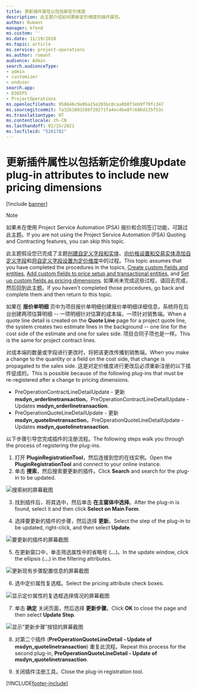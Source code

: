 ```yaml
---
title: 更新插件属性以包括新定价维度
description: 此主题介绍如何更新定价维度的插件属性。
author: Rumant
manager: kfend
ms.custom: ''
ms.date: 11/19/2018
ms.topic: article
ms.service: project-operations
ms.author: rumant
audience: Admin
search.audienceType:
- admin
- customizer
- enduser
search.app:
- D365PS
- ProjectOperations
ms.openlocfilehash: 958646c9e06a15e265bc0caa8b0f3eb9f79fc347
ms.sourcegitcommit: fa32b1893286f20271fa4ec4be8fc68bd135f53c
ms.translationtype: HT
ms.contentlocale: zh-CN
ms.lasthandoff: 02/15/2021
ms.locfileid: "5281782"
---
```

# <a name="update-plug-in-attributes-to-include-new-pricing-dimensions"></a><span data-ttu-id="39365-103">更新插件属性以包括新定价维度</span><span class="sxs-lookup"><span data-stu-id="39365-103">Update plug-in attributes to include new pricing dimensions</span></span>

[!include [banner](../includes/psa-now-project-operations.md)]

> [!NOTE]
> <span data-ttu-id="39365-104">如果未在使用 Project Service Automation (PSA) 报价和合同签订功能，可跳过此主题。</span><span class="sxs-lookup"><span data-stu-id="39365-104">If you are not using the Project Service Automation (PSA) Quoting and Contracting features, you can skip this topic.</span></span>

<span data-ttu-id="39365-105">此主题假设您已完成了主题[创建自定义字段和实体](create-custom-fields-entities.md)、[向价格设置和交易实体添加自定义字段](field-references.md)和[将自定义字段设置为定价维度](set-up-pricing-dimensions.md)中的过程。</span><span class="sxs-lookup"><span data-stu-id="39365-105">This topic assumes that you have completed the procedures in the topics, [Create custom fields and entities](create-custom-fields-entities.md), [Add custom fields to price setup and transactional entities](field-references.md), and [Set up custom fields as pricing dimensions](set-up-pricing-dimensions.md).</span></span> <span data-ttu-id="39365-106">如果尚未完成这些过程，请回去完成，然后回到此主题。</span><span class="sxs-lookup"><span data-stu-id="39365-106">If you haven't completed those procedures, go back and complete them and then return to this topic.</span></span>

<span data-ttu-id="39365-107">如果在 **报价单明细** 页中为项目报价单明细创建报价单明细详细信息，系统将在后台创建两项估算明细 -- 一项明细针对估算的成本端，一项针对销售端。</span><span class="sxs-lookup"><span data-stu-id="39365-107">When a quote line detail is created on the **Quote Line** page for a project quote line, the system creates two estimate lines in the background -- one line for the cost side of the estimate and one for sales side.</span></span> <span data-ttu-id="39365-108">项目合同子项也是一样。</span><span class="sxs-lookup"><span data-stu-id="39365-108">This is the same  for project contract lines.</span></span>

<span data-ttu-id="39365-109">对成本端的数量或字段进行更改时，将把该更改传播到销售端。</span><span class="sxs-lookup"><span data-stu-id="39365-109">When you make a change to the quantity or a field on the cost side, that change is propagated to the sales side.</span></span> <span data-ttu-id="39365-110">这是对定价维度进行更改后必须重新注册的以下插件促成的。</span><span class="sxs-lookup"><span data-stu-id="39365-110">This is possible because of the following plug-ins that must be re-registered after a change to pricing dimensions.</span></span>

- <span data-ttu-id="39365-111">PreOperationContractLineDetailUpdate - 更新 **msdyn_orderlinetransaction**。</span><span class="sxs-lookup"><span data-stu-id="39365-111">PreOperationContractLineDetailUpdate - Updates **msdyn_orderlinetransaction**.</span></span>
- <span data-ttu-id="39365-112">PreOperationQuoteLineDetailUpdate - 更新 **msdyn_quotelinetransaction**。</span><span class="sxs-lookup"><span data-stu-id="39365-112">PreOperationQuoteLineDetailUpdate - Updates **msdyn_quotelinetransaction**.</span></span>

<span data-ttu-id="39365-113">以下步骤引导您完成插件的注册流程。</span><span class="sxs-lookup"><span data-stu-id="39365-113">The following steps walk you through the process of registering the plug-ins.</span></span>

1. <span data-ttu-id="39365-114">打开 **PluginRegistrationTool**，然后连接到您的在线实例。</span><span class="sxs-lookup"><span data-stu-id="39365-114">Open the **PluginRegistrationTool** and connect to your online instance.</span></span>
2. <span data-ttu-id="39365-115">单击 **搜索**，然后搜索要更新的插件。</span><span class="sxs-lookup"><span data-stu-id="39365-115">Click **Search** and search for the plug-in to be updated.</span></span>

 ![搜索树的屏幕截图](media/PRT-1.png)

3. <span data-ttu-id="39365-117">找到插件后，将其选中，然后单击 **在主窗体中选择**。</span><span class="sxs-lookup"><span data-stu-id="39365-117">After the plug-in is found, select it and then click **Select on Main Form**.</span></span>

4. <span data-ttu-id="39365-118">选择要更新的插件的步骤，然后选择 **更新**。</span><span class="sxs-lookup"><span data-stu-id="39365-118">Select the step of the plug-in to be updated, right-click, and then select **Update**.</span></span>

 ![要更新的插件的屏幕截图](media/PRT-2.png)
 
5. <span data-ttu-id="39365-120">在更新窗口中，单击筛选属性中的省略号 (**...**)。</span><span class="sxs-lookup"><span data-stu-id="39365-120">In the update window, click the ellipsis (**...**) in the filtering attributes.</span></span>

 ![更新现有步骤配置信息的屏幕截图](media/PRT-3.png)
 
6. <span data-ttu-id="39365-122">选中定价属性复选框。</span><span class="sxs-lookup"><span data-stu-id="39365-122">Select the pricing attribute check boxes.</span></span>

 ![显示定价属性的复选框选择情况的屏幕截图](media/PRT-4.png)

7. <span data-ttu-id="39365-124">单击 **确定** 关闭页面，然后选择 **更新步骤**。</span><span class="sxs-lookup"><span data-stu-id="39365-124">Click **OK** to close the page and then select **Update Step**.</span></span>

 ![显示“更新步骤”按钮的屏幕截图](media/PRT-5.png)
 
8. <span data-ttu-id="39365-126">对第二个插件 (**PreOperationQuoteLineDetail - Update of msdyn_quotelinetransaction**) 重复此流程。</span><span class="sxs-lookup"><span data-stu-id="39365-126">Repeat this process for the second plug-in, **PreOperationQuoteLineDetail - Update of msdyn_quotelinetransaction**.</span></span>

9. <span data-ttu-id="39365-127">关闭插件注册工具。</span><span class="sxs-lookup"><span data-stu-id="39365-127">Close the plug-in registration tool.</span></span>



[!INCLUDE[footer-include](../includes/footer-banner.md)]